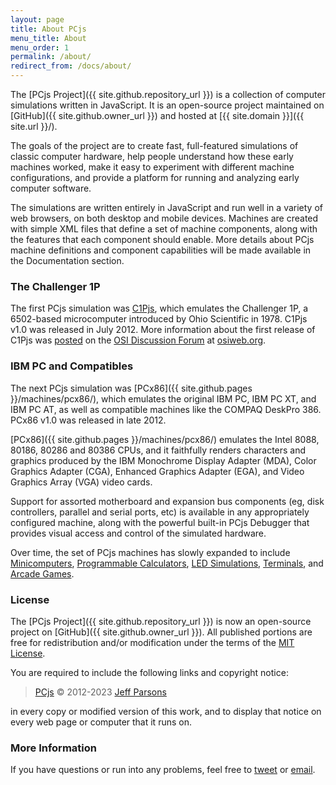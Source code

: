 ```yaml
---
layout: page
title: About PCjs
menu_title: About
menu_order: 1
permalink: /about/
redirect_from: /docs/about/
---
```


The [PCjs Project]({{ site.github.repository_url }}) is a collection of computer simulations written in
JavaScript.  It is an open-source project maintained on [GitHub]({{ site.github.owner_url }}) and hosted at
[{{ site.domain }}]({{ site.url }}/).

The goals of the project are to create fast, full-featured simulations of classic computer hardware,
help people understand how these early machines worked, make it easy to experiment with different machine
configurations, and provide a platform for running and analyzing early computer software.

The simulations are written entirely in JavaScript and run well in a variety of web browsers, on both
desktop and mobile devices.  Machines are created with simple XML files that define a set of machine components,
along with the features that each component should enable.  More details about PCjs machine definitions and
component capabilities will be made available in the Documentation section.

### The Challenger 1P

The first PCjs simulation was [C1Pjs](/machines/osi/c1p/), which emulates the
Challenger 1P, a 6502-based microcomputer introduced by Ohio Scientific in 1978.
C1Pjs v1.0 was released in July 2012.  More information about the first release of C1Pjs was
[posted](http://osiweb.org/osiforum/viewtopic.php?f=3&t=103) on the
[OSI Discussion Forum](http://osiweb.org/osiforum/index.php) at [osiweb.org](http://osiweb.org/).

### IBM PC and Compatibles

The next PCjs simulation was [PCx86]({{ site.github.pages }}/machines/pcx86/), which emulates the original IBM PC, IBM PC XT,
and IBM PC AT, as well as compatible machines like the COMPAQ DeskPro 386.  PCx86 v1.0 was released in late 2012.

[PCx86]({{ site.github.pages }}/machines/pcx86/) emulates the Intel 8088, 80186, 80286 and 80386 CPUs, and it faithfully renders
characters and graphics produced by the IBM Monochrome Display Adapter (MDA), Color Graphics Adapter (CGA),
Enhanced Graphics Adapter (EGA), and Video Graphics Array (VGA) video cards.

Support for assorted motherboard and expansion bus components (eg, disk controllers, parallel and serial ports, etc)
is available in any appropriately configured machine, along with the powerful built-in PCjs Debugger
that provides visual access and control of the simulated hardware.

Over time, the set of PCjs machines has slowly expanded to include [Minicomputers](/machines/dec/pdp11/),
[Programmable Calculators](/machines/ti/ti57/), [LED Simulations](/machines/led/life/color/), [Terminals](/machines/dec/vt100/),
and [Arcade Games](/machines/arcade/invaders/).

### License

The [PCjs Project]({{ site.github.repository_url }}) is now an open-source project on [GitHub]({{ site.github.owner_url }}).
All published portions are free for redistribution and/or modification under the terms of the [MIT License](/LICENSE.txt).

You are required to include the following links and copyright notice:

> [PCjs](https://www.pcjs.org) © 2012-2023 [Jeff Parsons](https://github.com/jeffpar)

in every copy or modified version of this work, and to display that notice on every web page or computer that it runs on.

### More Information

If you have questions or run into any problems, feel free to [tweet](https://twitter.com/jeffpar) or
[email](mailto:Jeff@pcjs.org).
